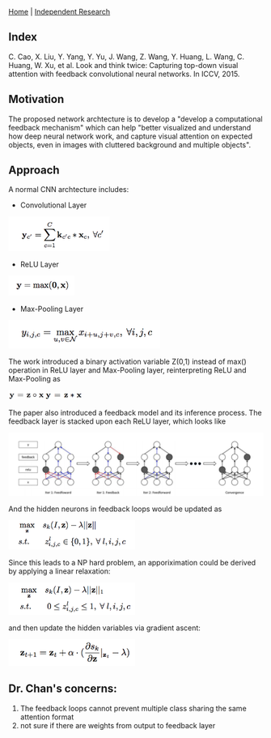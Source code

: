 [Home](https://clojia.github.io/) | [Independent Research](https://clojia.github.io/independent-research/)
## Index
C. Cao, X. Liu, Y. Yang, Y. Yu, J. Wang, Z. Wang, Y. Huang,
L. Wang, C. Huang, W. Xu, et al. Look and think twice: Capturing
top-down visual attention with feedback convolutional
neural networks. In ICCV, 2015.

## Motivation
The proposed network archtecture is to develop a "develop a computational feedback mechanism" which can help "better visualized and understand how deep neural network work, and capture visual attention on expected objects, even in images with cluttered background and multiple objects". 
 
## Approach
A normal CNN archtecture includes:
- Convolutional Layer
<img src="images/conv.png" width="200"> 

- ReLU Layer
<img src="images/Relu.png" width="130"> 

- Max-Pooling Layer
<img src="images/maxPooling.png" width="300"> 

The work introduced a binary activation variable Z(0,1) instead of max() operation in ReLU layer and Max-Pooling layer, reinterpreting ReLU and Max-Pooling as

<img src="images/re-inter-relu.png" width="70"> 

<img src="images/re-inter-max.png" width="70"> 

The paper also introduced a feedback model and its inference process. The feedback layer is stacked upon each ReLU layer, which looks like

<img src="images/feedback.png" width="600"> 

And the hidden neurons in feedback loops would be updated as 

<img src="images/discrete_feedback.png" width="250"> 

Since this leads to a NP hard problem, an apporiximation could be derived by applying a linear relaxation:

<img src="images/continuous_feedback.png" width="250"> 

and then update the hidden variables via gradient ascent:

<img src="images/update.png" width="250"> 

## Dr. Chan's concerns:

1. The feedback loops cannot prevent multiple class sharing the same attention format
2. not sure if there are weights from output to feedback layer
